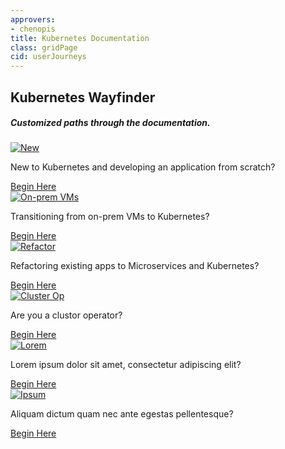 ```yaml
---
approvers:
- chenopis
title: Kubernetes Documentation
class: gridPage
cid: userJourneys
---
```


<section id="hero" class="light-text">
    <h1>Kubernetes Wayfinder</h1>
    <h5>Customized paths through the documentation.</h5>
</section>


<section id="mainContent">
    <main>
        <div class="content">
            <div class="case-studies">
                <div class="case-study">
                    <a href="/docs/journey/new/">
                        <img src="/images/journeys/placeholder.png" alt="New">
                    </a>
                    <p class="quote">New to Kubernetes and developing an application from scratch?</p>
                    <a href="/docs/journey/new/">Begin Here</a>
                </div>
                <div class="case-study">
                    <a href="/docs/journey/on-prem-vms/">
                        <img src="/images/journeys/placeholder.png" alt="On-prem VMs">
                    </a>
                    <p class="quote">Transitioning from on-prem VMs to Kubernetes?</p>
                    <a href="/docs/journey/on-prem-vms/">Begin Here</a>
                </div>
                <div class="case-study">
                    <a href="/docs/journey/refactor-app/">
                        <img src="/images/journeys/placeholder.png" alt="Refactor">
                    </a>
                    <p class="quote">Refactoring existing apps to Microservices and Kubernetes?</p>
                    <a href="/docs/journey/refactor-app/">Begin Here</a>
                </div>
                <div class="case-study">
                    <a href="/docs/journey/cluster-op/">
                        <img src="/images/journeys/placeholder.png" alt="Cluster Op">
                    </a>
                    <p class="quote">Are you a clustor operator?</p>
                    <a href="/docs/journey/cluster-op/">Begin Here</a>
                </div>
                <div class="case-study">
                    <a href="/docs/journey/lorem/">
                        <img src="/images/journeys/placeholder.png" alt="Lorem">
                    </a>
                    <p class="quote">Lorem ipsum dolor sit amet, consectetur adipiscing elit?</p>
                    <a href="/docs/journey/lorem/">Begin Here</a>
                </div>
                <div class="case-study">
                    <a href="/docs/journey/ipsum/">
                        <img src="/images/journeys/placeholder.png" alt="Ipsum">
                    </a>
                    <p class="quote">Aliquam dictum quam nec ante egestas pellentesque?</p>
                    <a href="/docs/journey/ipsum/">Begin Here</a>
                </div>
            </div>
        </div>
    </main>
</section>